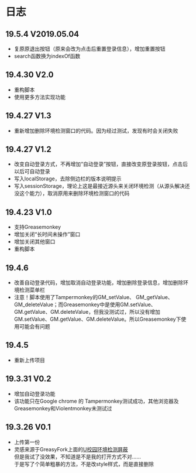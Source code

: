 # 日志  

## 19.5.4 V2019.05.04
* 复原原退出按钮（原来会改为点击后重置登录信息），增加重置按钮
* search函数换为indexOf函数

## 19.4.30 V2.0
* 重构脚本
* 使用更多方法实现功能

## 19.4.27 V1.3
* 重新增加删除环境检测窗口的代码。因为经过测试，发现有时会关闭失败

## 19.4.27 V1.2
* 改变自动登录方式，不再增加“自动登录”按钮，直接改变原登录按钮，点击后以后可自动登录
* 写入localStorage，去除侧边栏的版本说明提示
* 写入sessionStorage，理论上这是最接近源头来关闭环境检测（从源头解决还没这个能力），取消原用来删除环境检测窗口的代码

## 19.4.23 V1.0
* 支持Greasemonkey
* 增加关闭“长时间未操作”窗口
* 增加关闭其他窗口
* 重构脚本

## 19.4.6
* 改善自动登录代码，增加取消自动登录功能，增加删除登录信息，增加删除环境检测菜单栏  
* 注意！脚本使用了Tampermonkey的GM_setValue、 GM_getValue、GM_deleteValue；而Greasemonkey中是使用GM.setValue、GM.getValue、GM.deleteValue，但我没测试过，所以没有增加GM.setValue、GM.getValue、GM.deleteValue。所以Greasemonkey下使用可能会有问题

## 19.4.5
* 重新上传项目  

## 19.3.31 V0.2
* 增加自动登录功能  
* 该功能只在Google chrome 的 Tampermonkey测试成功，其他浏览器及Greasemonkey和Violentmonkey未测试过  

## 19.3.26 V0.1
* 上传第一份  
* 灵感来源于GreasyFork上面的[U校园环境检测屏蔽](https://greasyfork.org/zh-CN/scripts/380349-u校园环境检测屏蔽)  
  但是我试了没效果，不知道是不是我的打开方式不对……  
  于是写了个简单粗暴的方法，不是改style样式，而是直接删除  
